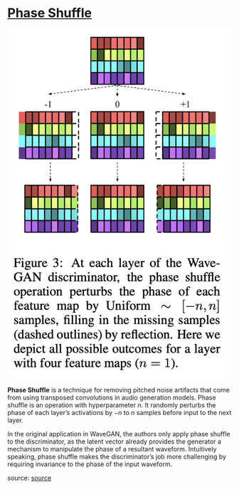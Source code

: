 # [Phase Shuffle](https://paperswithcode.com/method/phase-shuffle)
![](./img/Screen_Shot_2020-07-05_at_4.49.54_PM_vEnhkul.png)

**Phase Shuffle** is a technique for removing pitched noise artifacts that come from using transposed convolutions in audio generation models. Phase shuffle is an operation with hyperparameter $n$. It randomly perturbs the phase of each layer’s activations by −$n$ to $n$ samples before input to the next layer.

In the original application in WaveGAN, the authors only apply phase shuffle to the discriminator, as the latent vector already provides the generator a mechanism to manipulate the phase
of a resultant waveform. Intuitively speaking, phase shuffle makes the discriminator’s job more challenging by requiring invariance to the phase of the input waveform.

source: [source](http://arxiv.org/abs/1802.04208v3)
